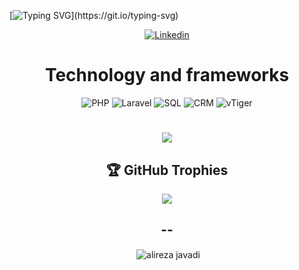 
[![Typing SVG](https://readme-typing-svg.herokuapp.com/?color=00FF00&size=40&center=true&vCenter=true&width=1000&lines=I+am+Alireza+javadi!;Back-End+Developer;PHP++Laravel+Specialist;)](https://git.io/typing-svg)

<div align="center">


[![Linkedin](https://img.shields.io/badge/LinkedIn-0077B5?style=for-the-badge&logo=linkedin&logoColor=white)](https://www.linkedin.com/in/alireza-javadii)

<h1></h1>

<h1>Technology and frameworks</h1>

<div style="display: inline_block">
<img align="align" alt="PHP" src="https://img.shields.io/badge/PHP-777BB4?style=for-the-badge&logo=php&logoColor=white"/>
<img align="align" alt="Laravel" src="https://img.shields.io/badge/Laravel-FF2D20?style=for-the-badge&logo=laravel&logoColor=white"/>
<img align="align" alt="SQL" src="https://img.shields.io/badge/SQL-4479A1?style=for-the-badge&logo=sql&logoColor=white"/>
<img align="align" alt="CRM" src="https://img.shields.io/badge/CRM-003366?style=for-the-badge&logo=crm&logoColor=white"/>
<img align="align" alt="vTiger" src="https://img.shields.io/badge/vTiger-0D7680?style=for-the-badge&logo=vtiger&logoColor=white"/>
<h1></h1> 

![](https://github-readme-streak-stats.herokuapp.com/?user=alirezajavadigit&theme=highcontrast&hide_border=false)<br/>

## 🏆 GitHub Trophies
![](https://github-profile-trophy.vercel.app/?username=alirezajavadigit&theme=flat&no-frame=false&no-bg=false&margin-w=4)

## --
<p>&nbsp;<img align="center" src="https://github-readme-stats.vercel.app/api?username=alirezajavadigit&show_icons=true&locale=en" alt="alireza javadi" /></p>
